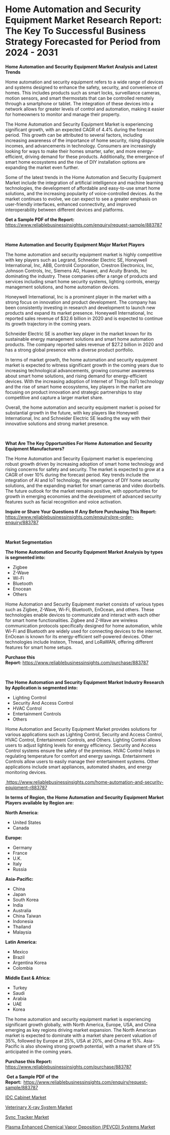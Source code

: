 <p><h1>Home Automation and Security Equipment Market Research Report: The Key To Successful Business Strategy Forecasted for Period from 2024 - 2031</h1></p><p><strong>Home Automation and Security Equipment Market Analysis and Latest Trends</strong></p>
<p><p>Home automation and security equipment refers to a wide range of devices and systems designed to enhance the safety, security, and convenience of homes. This includes products such as smart locks, surveillance cameras, motion sensors, and smart thermostats that can be controlled remotely through a smartphone or tablet. The integration of these devices into a network allows for greater levels of control and automation, making it easier for homeowners to monitor and manage their property.</p><p>The Home Automation and Security Equipment Market is experiencing significant growth, with an expected CAGR of 4.4% during the forecast period. This growth can be attributed to several factors, including increasing awareness of the importance of home security, rising disposable incomes, and advancements in technology. Consumers are increasingly looking for ways to make their homes smarter, safer, and more energy-efficient, driving demand for these products. Additionally, the emergence of smart home ecosystems and the rise of DIY installation options are expanding the market even further.</p><p>Some of the latest trends in the Home Automation and Security Equipment Market include the integration of artificial intelligence and machine learning technologies, the development of affordable and easy-to-use smart home solutions, and the increasing popularity of voice-controlled devices. As the market continues to evolve, we can expect to see a greater emphasis on user-friendly interfaces, enhanced connectivity, and improved interoperability between different devices and platforms.</p></p>
<p><strong>Get a Sample PDF of the Report:&nbsp;</strong> <a href="https://www.reliablebusinessinsights.com/enquiry/request-sample/883787">https://www.reliablebusinessinsights.com/enquiry/request-sample/883787</a></p>
<p>&nbsp;</p>
<p><strong>Home Automation and Security Equipment Major Market Players</strong></p>
<p><p>The home automation and security equipment market is highly competitive with key players such as Legrand, Schneider Electric SE, Honeywell International, Inc, ABB, Control4 Corporation, Crestron Electronics, Inc, Johnson Controls, Inc, Siemens AG, Huawei, and Acuity Brands, Inc dominating the industry. These companies offer a range of products and services including smart home security systems, lighting controls, energy management solutions, and home automation devices.</p><p>Honeywell International, Inc is a prominent player in the market with a strong focus on innovation and product development. The company has been consistently investing in research and development to launch new products and expand its market presence. Honeywell International, Inc reported sales revenue of $32.6 billion in 2020 and is expected to continue its growth trajectory in the coming years.</p><p>Schneider Electric SE is another key player in the market known for its sustainable energy management solutions and smart home automation products. The company reported sales revenue of $27.2 billion in 2020 and has a strong global presence with a diverse product portfolio.</p><p>In terms of market growth, the home automation and security equipment market is expected to witness significant growth in the coming years due to increasing technological advancements, growing consumer awareness about smart home solutions, and rising demand for energy-efficient devices. With the increasing adoption of Internet of Things (IoT) technology and the rise of smart home ecosystems, key players in the market are focusing on product innovation and strategic partnerships to stay competitive and capture a larger market share.</p><p>Overall, the home automation and security equipment market is poised for substantial growth in the future, with key players like Honeywell International, Inc and Schneider Electric SE leading the way with their innovative solutions and strong market presence.</p></p>
<p>&nbsp;</p>
<p><strong>What Are The Key Opportunities For Home Automation and Security Equipment Manufacturers?</strong></p>
<p><p>The Home Automation and Security Equipment market is experiencing robust growth driven by increasing adoption of smart home technology and rising concerns for safety and security. The market is expected to grow at a CAGR of over 10% during the forecast period. Key trends include the integration of AI and IoT technology, the emergence of DIY home security solutions, and the expanding market for smart cameras and video doorbells. The future outlook for the market remains positive, with opportunities for growth in emerging economies and the development of advanced security features such as facial recognition and voice activation.</p></p>
<p><strong>Inquire or Share Your Questions If Any Before Purchasing This Report:</strong> <a href="https://www.reliablebusinessinsights.com/enquiry/pre-order-enquiry/883787">https://www.reliablebusinessinsights.com/enquiry/pre-order-enquiry/883787</a></p>
<p>&nbsp;</p>
<p><strong>Market Segmentation</strong></p>
<p><strong>The Home Automation and Security Equipment Market Analysis by types is segmented into:</strong></p>
<p><ul><li>Zigbee</li><li>Z-Wave</li><li>Wi-Fi</li><li>Bluetooth</li><li>Enocean</li><li>Others</li></ul></p>
<p><p>Home Automation and Security Equipment market consists of various types such as Zigbee, Z-Wave, Wi-Fi, Bluetooth, EnOcean, and others. These technologies enable devices to communicate and interact with each other for smart home functionalities. Zigbee and Z-Wave are wireless communication protocols specifically designed for home automation, while Wi-Fi and Bluetooth are widely used for connecting devices to the internet. EnOcean is known for its energy-efficient self-powered devices. Other technologies include Insteon, Thread, and LoRaWAN, offering different features for smart home setups.</p></p>
<p><strong>Purchase this Report:&nbsp;</strong><a href="https://www.reliablebusinessinsights.com/purchase/883787">https://www.reliablebusinessinsights.com/purchase/883787</a></p>
<p>&nbsp;</p>
<p><strong>The Home Automation and Security Equipment Market Industry Research by Application is segmented into:</strong></p>
<p><ul><li>Lighting Control</li><li>Security And Access Control</li><li>HVAC Control</li><li>Entertainment Controls</li><li>Others</li></ul></p>
<p><p>Home Automation and Security Equipment Market provides solutions for various applications such as Lighting Control, Security and Access Control, HVAC Control, Entertainment Controls, and Others. Lighting Control allows users to adjust lighting levels for energy efficiency. Security and Access Control systems ensure the safety of the premises. HVAC Control helps in regulating temperature for comfort and energy savings. Entertainment Controls allow users to easily manage their entertainment systems. Other applications include smart appliances, automated shades, and energy monitoring devices.</p></p>
<p><a href="https://www.reliablebusinessinsights.com/home-automation-and-security-equipment-r883787">&nbsp;https://www.reliablebusinessinsights.com/home-automation-and-security-equipment-r883787</a></p>
<p><strong>In terms of Region, the Home Automation and Security Equipment Market Players available by Region are:</strong></p>
<p>
    <p> <strong> North America: </strong>
        <ul>
            <li>United States</li>
            <li>Canada</li>
        </ul>
        </p> 
    <p> <strong> Europe: </strong>
        <ul>
            <li>Germany</li>
            <li>France</li>
            <li>U.K.</li>
            <li>Italy</li>
            <li>Russia</li>
        </ul>
        </p> 
    <p> <strong> Asia-Pacific: </strong>
        <ul>
            <li>China</li>
            <li>Japan</li>
            <li>South Korea</li>
            <li>India</li>
            <li>Australia</li>
            <li>China Taiwan</li>
            <li>Indonesia</li>
            <li>Thailand</li>
            <li>Malaysia</li>
        </ul>
        </p> 
    <p> <strong> Latin America: </strong>
        <ul>
            <li>Mexico</li>
            <li>Brazil</li>
            <li>Argentina Korea</li>
            <li>Colombia</li>
        </ul>
        </p> 
    <p> <strong> Middle East & Africa: </strong>
        <ul>
            <li>Turkey</li>
            <li>Saudi</li>
            <li>Arabia</li>
            <li>UAE</li>
            <li>Korea</li>
        </ul>
    </p>
    </p>
<p><p>The home automation and security equipment market is experiencing significant growth globally, with North America, Europe, USA, and China emerging as key regions driving market expansion. The North American market is expected to dominate with a market share percent valuation of 35%, followed by Europe at 25%, USA at 20%, and China at 15%. Asia-Pacific is also showing strong growth potential, with a market share of 5% anticipated in the coming years.</p></p>
<p><strong>Purchase this Report: </strong><a href="https://www.reliablebusinessinsights.com/purchase/883787">https://www.reliablebusinessinsights.com/purchase/883787</a></p>
<p>&nbsp;<strong>Get a Sample PDF of the Report:&nbsp;&nbsp;</strong><a href="https://www.reliablebusinessinsights.com/enquiry/request-sample/883787">https://www.reliablebusinessinsights.com/enquiry/request-sample/883787</a></p>
<p><strong></strong></p>
<p><p><a href="https://github.com/DiannaFlatley/Market-Research-Report-List-1/blob/main/idc-cabinet-market.md">IDC Cabinet Market</a></p><p><a href="https://www.linkedin.com/pulse/global-veterinary-x-ray-system-market-analysis-trends-tfxmc">Veterinary X-ray System Market</a></p><p><a href="https://github.com/howellLesch2002/Market-Research-Report-List-1/blob/main/sync-tracker-market.md">Sync Tracker Market</a></p><p><a href="https://www.linkedin.com/pulse/strategic-insights-global-plasma-enhanced-chemical-vapor-8c2ec">Plasma Enhanced Chemical Vapor Deposition (PEVCD) Systems Market</a></p></p>